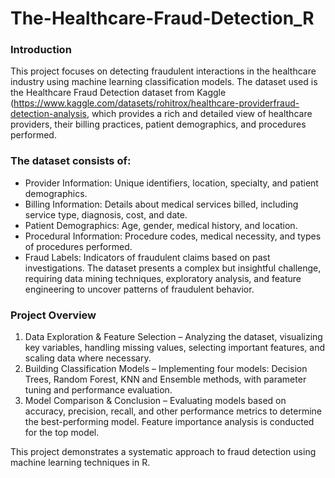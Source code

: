 # The-Healthcare-Fraud-Detection_R
### Introduction

This project focuses on detecting fraudulent interactions in the healthcare industry using machine learning classification models. The dataset used is the Healthcare Fraud Detection dataset from Kaggle (https://www.kaggle.com/datasets/rohitrox/healthcare-providerfraud-detection-analysis, which provides a rich and detailed view of healthcare providers, their billing practices, patient demographics, and procedures performed.

### The dataset consists of:

- Provider Information: Unique identifiers, location, specialty, and patient demographics.
- Billing Information: Details about medical services billed, including service type, diagnosis, cost, and date.
- Patient Demographics: Age, gender, medical history, and location.
- Procedural Information: Procedure codes, medical necessity, and types of procedures performed.
- Fraud Labels: Indicators of fraudulent claims based on past investigations.
The dataset presents a complex but insightful challenge, requiring data mining techniques, exploratory analysis, and feature engineering to uncover patterns of fraudulent behavior.

### Project Overview

1. Data Exploration & Feature Selection – Analyzing the dataset, visualizing key variables, handling missing values, selecting important features, and scaling data where necessary.
2. Building Classification Models – Implementing four models: Decision Trees, Random Forest, KNN and Ensemble methods, with parameter tuning and performance evaluation.
3. Model Comparison & Conclusion – Evaluating models based on accuracy, precision, recall, and other performance metrics to determine the best-performing model. Feature importance analysis is conducted for the top model.

This project demonstrates a systematic approach to fraud detection using machine learning techniques in R.

